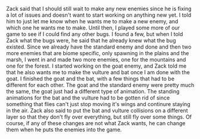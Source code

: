 Zack said that I should still wait to make any new enemies since he is fixing a lot of issues and doesn't want to start working on anything new yet. I told him to just let me know when he wants me to make a new enemy, and which one he wants me to make. Until then, I played some more of our game to see if I could find any other bugs. I found a few, but when I told Zack what the bugs were, he said that he already knew what the bug existed. Since we already have the standard enemy and done and then two more enemies that are biome specific, only spawning in the plains and the marsh, I went in and made two more enemies, one for the mountains and one for the forest. I started working on the goat enemy, and Zack told me that he also wants me to make the vulture and bat once I am done with the goat. I finished the goat and the bat, with a few things that had to be different for each other. The goat and the standard enemy were pretty much the same, the goat just had a different type of animation. The standing animations for the bat and the vulture had to be gotten rid of since something that flies can't just stop moving it's wings and continure staying in the air. Zack also said to put the bat and vulture collisions on a different layer so that they don't fly over everything, but still fly over some things. Of course, if any of these changes are not what Zack wants, he can change them when he puts the enemies into the game. 
